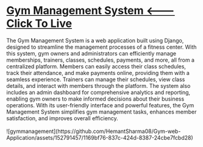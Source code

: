 <h1><a href="https://hemantsharma08.pythonanywhere.com/">Gym Management System <---Click To Live</a></h1>
The Gym Management System is a web application built using Django, designed to streamline the management processes of a fitness center. 
With this system, gym owners and administrators can efficiently manage memberships, trainers, classes, schedules, payments, and more, 
all from a centralized platform. Members can easily access their class schedules, track their attendance, and make payments online, providing 
them with a seamless experience. Trainers can manage their schedules, view class details, and interact with members through the platform. 
The system also includes an admin dashboard for comprehensive analytics and reporting, enabling gym owners to make informed decisions about their business operations.
With its user-friendly interface and powerful features, the Gym Management System simplifies gym management tasks, enhances member satisfaction, and improves overall efficiency.

<br>
<br>
![gymmanagement](https://github.com/HemantSharma08/Gym-web-Application/assets/152791457/1169bf76-837c-424d-8387-24cbe7fcbd28)

